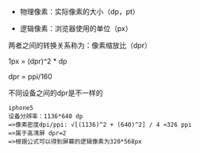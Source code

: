 - 物理像素：实际像素的大小（dp，pt）

- 逻辑像素：浏览器使用的单位（px）

两者之间的转换关系称为：像素缩放比（dpr）

1px = (dpr)^2 * dp

dpr = ppi/160

不同设备之间的dpr是不一样的

```
iphone5
设备分辨率：1136*640 dp
=>像素密度dpi/ppi: √[(1136)^2 + (640)^2] / 4 ≈326 ppi
=>属于高清屏 dpr=2
=>根据公式可以得到屏幕的逻辑像素为320*568px
```

